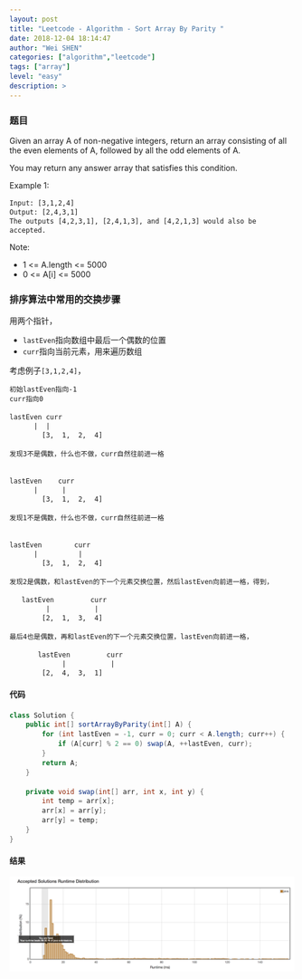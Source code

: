 ```yaml
---
layout: post
title: "Leetcode - Algorithm - Sort Array By Parity "
date: 2018-12-04 18:14:47
author: "Wei SHEN"
categories: ["algorithm","leetcode"]
tags: ["array"]
level: "easy"
description: >
---
```


### 题目
Given an array A of non-negative integers, return an array consisting of all the even elements of A, followed by all the odd elements of A.

You may return any answer array that satisfies this condition.

Example 1:
```
Input: [3,1,2,4]
Output: [2,4,3,1]
The outputs [4,2,3,1], [2,4,1,3], and [4,2,1,3] would also be accepted.
```

Note:
* 1 <= A.length <= 5000
* 0 <= A[i] <= 5000

### 排序算法中常用的交换步骤
用两个指针，
* `lastEven`指向数组中最后一个偶数的位置
* `curr`指向当前元素，用来遍历数组

考虑例子`[3,1,2,4]`，
```
初始lastEven指向-1
curr指向0

lastEven curr
      |  |
        [3,  1,  2,  4]

发现3不是偶数，什么也不做，curr自然往前进一格


lastEven    curr
      |      |
        [3,  1,  2,  4]

发现1不是偶数，什么也不做，curr自然往前进一格


lastEven        curr
      |          |
        [3,  1,  2,  4]

发现2是偶数，和lastEven的下一个元素交换位置，然后lastEven向前进一格，得到，

   lastEven         curr
         |           |
        [2,  1,  3,  4]

最后4也是偶数，再和lastEven的下一个元素交换位置，lastEven向前进一格，

       lastEven         curr
             |           |
        [2,  4,  3,  1]
```

#### 代码
```java
class Solution {
    public int[] sortArrayByParity(int[] A) {
        for (int lastEven = -1, curr = 0; curr < A.length; curr++) {
            if (A[curr] % 2 == 0) swap(A, ++lastEven, curr);
        }
        return A;
    }

    private void swap(int[] arr, int x, int y) {
        int temp = arr[x];
        arr[x] = arr[y];
        arr[y] = temp;
    }
}
```

#### 结果
![sort-array-by-parity-1](/images/leetcode/sort-array-by-parity-1.png)
